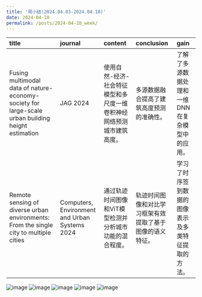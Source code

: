 ```yaml
---
title: '周小结(2024.04.03-2024.04.10)'
date: 2024-04-10
permalink: /posts/2024-04-10_week/
---
```

| title                                                                                             | journal                                       | content                                                              | conclusion                                               | gain                                               |
|:--------------------------------------------------------------------------------------------------|:----------------------------------------------|:---------------------------------------------------------------------|:---------------------------------------------------------|:---------------------------------------------------|
| Fusing multimodal data of nature-economy-society for large-scale urban building height estimation | JAG 2024                                      | 使用自然-经济-社会特征模型和多尺度一维卷积神经网络预测城市建筑高度。 | 多源数据融合提高了建筑高度预测的准确性。                 | 了解了多源数据处理和一维DNN在复杂模型中的应用。    |
| Remote sensing of diverse urban environments: From the single city to multiple cities             | Computers, Environment and Urban Systems 2024 | 通过轨迹时间图像和ViT模型检测并分析城市功能的混合程度。              | 轨迹时间图像和对比学习框架有效提取了基于图像的语义特征。 | 学习了时序签到数据的图像表示及多类特征提取的方法。 |


![image](/files/post/2024-04-10-week/0.jpg)
![image](/files/post/2024-04-10-week/1.jpg)
![image](/files/post/2024-04-10-week/2.jpg)
![image](/files/post/2024-04-10-week/3.jpg)
![image](/files/post/2024-04-10-week/4.jpg)
